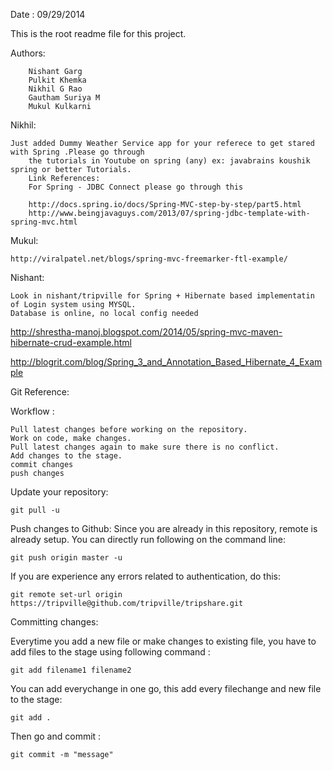 Date : 09/29/2014

This is the root readme file for this project. 

Authors:

		Nishant Garg
		Pulkit Khemka
		Nikhil G Rao
		Gautham Suriya M
		Mukul Kulkarni

Nikhil:  

	Just added Dummy Weather Service app for your referece to get stared with Spring .Please go through
        the tutorials in Youtube on spring (any) ex: javabrains koushik spring or better Tutorials.
        Link References:
		For Spring - JDBC Connect please go through this 

		http://docs.spring.io/docs/Spring-MVC-step-by-step/part5.html
		http://www.beingjavaguys.com/2013/07/spring-jdbc-template-with-spring-mvc.html
	
Mukul:	

	http://viralpatel.net/blogs/spring-mvc-freemarker-ftl-example/	

Nishant: 

	Look in nishant/tripville for Spring + Hibernate based implementatin of Login system using MYSQL. 
	Database is online, no local config needed
http://shrestha-manoj.blogspot.com/2014/05/spring-mvc-maven-hibernate-crud-example.html

http://blogrit.com/blog/Spring_3_and_Annotation_Based_Hibernate_4_Example


Git Reference:

Workflow :

	Pull latest changes before working on the repository.
	Work on code, make changes.
	Pull latest changes again to make sure there is no conflict.
	Add changes to the stage.
	commit changes
	push changes

Update your repository:

	git pull -u

Push changes to Github:
Since you are already in this repository, remote is already setup.
You can directly run following on the command line:

	git push origin master -u
If you are experience any errors related to authentication, do this:

	git remote set-url origin https://tripville@github.com/tripville/tripshare.git
Committing changes:

Everytime you add a new file or make changes to existing file, you have to add
files to the stage using following command :

	git add filename1 filename2
You can add everychange in one go, this add every filechange and new file
to the stage:

	git add .
Then go and commit :

	git commit -m "message"

